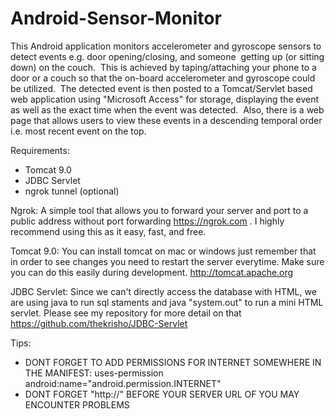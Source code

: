 # Android-Sensor-Monitor


This Android application monitors accelerometer and gyroscope sensors to detect events e.g. door opening/closing, and someone  getting up (or sitting down) on the couch.  This is achieved by taping/attaching your phone to a door or a couch so that the on-board accelerometer and gyroscope could be utilized.  The detected event is then posted to a Tomcat/Servlet based web application using "Microsoft Access" for storage, displaying the event as well as the exact time when the event was detected.  Also, there is a web page that allows users to view these events in a descending temporal order i.e. most recent event on the top. 

Requirements:
- Tomcat 9.0
- JDBC Servlet
- ngrok tunnel (optional)

Ngrok: A simple tool that allows you to forward your server and port to a public address without port forwarding https://ngrok.com . I highly recommend using this as it easy, fast, and free.

Tomcat 9.0: You can install tomcat on mac or windows just remember that in order to see changes you need to restart the server everytime. Make sure you can do this easily during development. http://tomcat.apache.org

JDBC Servlet: Since we can't directly access the database with HTML, we are using java to run sql staments and java "system.out" to run a mini HTML servlet. Please see my repository for more detail on that https://github.com/thekrisho/JDBC-Servlet

Tips:
- DONT FORGET TO ADD PERMISSIONS FOR INTERNET SOMEWHERE IN THE MANIFEST: uses-permission android:name="android.permission.INTERNET"
- DONT FORGET "http://" BEFORE YOUR SERVER URL OF YOU MAY ENCOUNTER PROBLEMS
